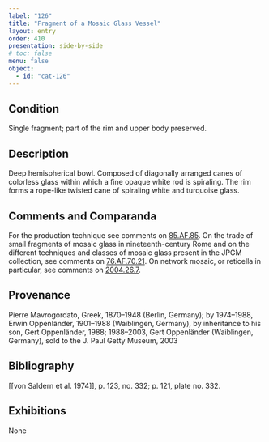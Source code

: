 ```yaml
---
label: "126"
title: "Fragment of a Mosaic Glass Vessel"
layout: entry
order: 410
presentation: side-by-side
# toc: false
menu: false
object:
  - id: "cat-126"
---
```


## Condition

Single fragment; part of the rim and upper body preserved.

## Description

Deep hemispherical bowl. Composed of diagonally arranged canes of colorless glass within which a fine opaque white rod is spiraling. The rim forms a rope-like twisted cane of spiraling white and turquoise glass.

## Comments and Comparanda

For the production technique see comments on [85.AF.85](#num). On the trade of small fragments of mosaic glass in nineteenth-century Rome and on the different techniques and classes of mosaic glass present in the JPGM collection, see comments on [76.AF.70.21](#num). On network mosaic, or reticella in particular, see comments on [2004.26.7](#num).

## Provenance

Pierre Mavrogordato, Greek, 1870–1948 (Berlin, Germany); by 1974–1988, Erwin Oppenländer, 1901–1988 (Waiblingen, Germany), by inheritance to his son, Gert Oppenländer, 1988; 1988–2003, Gert Oppenländer (Waiblingen, Germany), sold to the J. Paul Getty Museum, 2003

## Bibliography

[[von Saldern et al. 1974]], p. 123, no. 332; p. 121, plate no. 332.

## Exhibitions

None

